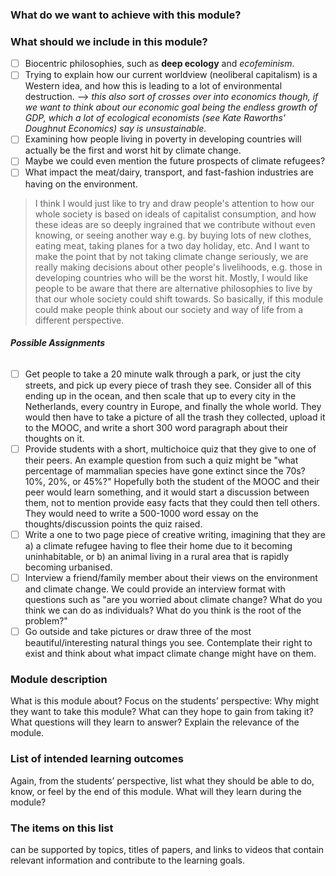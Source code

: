 ### What do we want to achieve with this module? 

### What should we include in this module?


- [ ] Biocentric philosophies, such as **deep ecology** and *ecofeminism*.
- [ ] Trying to explain how our current worldview (neoliberal capitalism) is a Western idea, and how this is leading to a lot of environmental destruction. --> *this also sort of crosses over into economics though, if we want to think about our economic goal being the endless growth of GDP, which a lot of ecological economists (see Kate Raworths' Doughnut Economics) say is unsustainable.*
- [ ] Examining how people living in poverty in developing countries will actually be the first and worst hit by climate change. 
- [ ] Maybe we could even mention the future prospects of climate refugees?
- [ ] What impact the meat/dairy, transport, and fast-fashion industries are having on the environment.

> I think I would just like to try and draw people's attention to how our whole society is based on ideals of capitalist consumption, and how these ideas are so deeply ingrained that we contribute without even knowing, or seeing another way e.g. by buying lots of new clothes, eating meat, taking planes for a two day holiday, etc. And I want to make the point that by not taking climate change seriously, we are really making decisions about other people's livelihoods, e.g. those in developing countries who will be the worst hit. Mostly, I would like people to be aware that there are alternative philosophies to live by that our whole society could shift towards. 
> So basically, if this module could make people think about our society and way of life from a different perspective.

###### **Possible Assignments**

- [ ] Get people to take a 20 minute walk through a park, or just the city streets, and pick up every piece of trash they see. Consider all of this ending up in the ocean, and then scale that up to every city in the Netherlands, every country in Europe, and finally the whole world. 
They would then have to take a picture of all the trash they collected, upload it to the MOOC, and write a short 300 word paragraph about their thoughts on it.
- [ ] Provide students with a short, multichoice quiz that they give to one of their peers. An example question from such a quiz might be "what percentage of mammalian species have gone extinct since the 70s? 10%, 20%, or 45%?" Hopefully both the student of the MOOC and their peer would learn something, and it would start a discussion between them, not to mention provide easy facts that they could then tell others. They would need to write a 500-1000 word essay on the thoughts/discussion points the quiz raised.
- [ ] Write a one to two page piece of creative writing, imagining that they are a) a climate refugee having to flee their home due to it becoming uninhabitable, or b) an animal living in a rural area that is rapidly becoming urbanised.
- [ ] Interview a friend/family member about their views on the environment and climate change. We could provide an interview format with questions such as "are you worried about climate change? What do you think we can do as individuals? What do you think is the root of the problem?"
- [ ] Go outside and take pictures or draw three of the most beautiful/interesting natural things you see. Contemplate their right to exist and think about what impact climate change might have on them. 

### Module description
What is this module about? Focus on the students’ perspective: Why might they want to take this module? What can they hope to gain from taking it? What questions will they learn to answer? Explain the relevance of the module.

### List of intended learning outcomes
Again, from the students’ perspective, list what they should be able to do, know, or feel by the end of this module. What will they learn during the module?

### The items on this list
can be supported by topics, titles of papers, and links to videos that contain relevant information and contribute to the learning goals.

